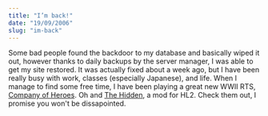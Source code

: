```yaml
---
title: "I’m back!"
date: "19/09/2006"
slug: "im-back"
---
```


Some bad people found the backdoor to my database and basically wiped it out, however thanks to daily backups by the server manager, I was able to get my site restored. It was actually fixed about a week ago, but I have been really busy with work, classes (especially Japanese), and life. When I manage to find some free time, I have been playing a great new WWII RTS, [Company of Heroes](http://www.gamespot.com/pc/strategy/companyofheroes/review.html). Oh and [The Hidden](http://www.hidden-source.com/), a mod for HL2. Check them out, I promise you won't be dissapointed.